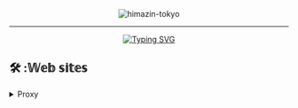 <div align="center">
<img src="https://komarev.com/ghpvc/?username=himazin-tokyo&style=flat" alt="himazin-tokyo" />

<hr>

<a href="https://git.io/typing-svg"><img src="http://readme-typing-svg.herokuapp.com?font=Josefin+Sans&weight=500&size=31&duration=6000&pause=1000&center=%E9%96%93%E9%81%95%E3%81%84&vCenter=%E9%96%93%E9%81%95%E3%81%84&repeat=%E7%9C%9F%E5%AE%9F&random=%E9%96%93%E9%81%95%E3%81%84&width=435&lines=hi!+I%E2%80%99m+sui-han-ki.;I%E2%80%99m+junior+high+school+student.;Welcome+to+my+profile.;I+want+to+make+web+proxies!!!" alt="Typing SVG" /></a>

</div>


## 🛠️ :𝕎𝕖𝕓 𝕤𝕚𝕥𝕖𝕤

<details>
<summary>Proxy</summary>
<summary>Youtube unblocker</summary>

<details>
 <summary>youtube unblocker</summary>

 
